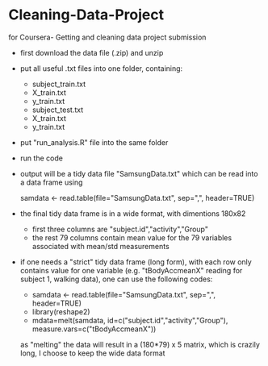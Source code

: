 Cleaning-Data-Project
=====================

for Coursera- Getting and cleaning data project submission


* first download the data file (.zip) and unzip
* put all useful .txt files into one folder, containing:
    * subject_train.txt
    * X_train.txt
    * y_train.txt
    * subject_test.txt
    * X_train.txt
    * y_train.txt

* put "run_analysis.R" file into the same folder
* run the code
* output will be a tidy data file "SamsungData.txt"
   which can be read into a data frame using 

   samdata <- read.table(file="SamsungData.txt", sep=",", header=TRUE)

* the final tidy data frame is in a wide format, with dimentions 180x82
    * first three columns are "subject.id","activity","Group"
    * the rest 79 columns contain mean value for the 79 variables associated with mean/std measurements
* if one needs a "strict" tidy data frame (long form), with each row only contains value for one variable (e.g. "tBodyAccmeanX" reading for subject 1, walking data), one can use the following codes:

    * samdata <- read.table(file="SamsungData.txt", sep=",", header=TRUE)
    * library(reshape2)
    * mdata=melt(samdata, id=c("subject.id","activity","Group"), measure.vars=c("tBodyAccmeanX"))
    
    as "melting" the data will result in a (180*79) x 5 matrix, which is crazily long, I choose to keep the wide data format
